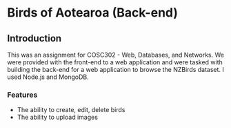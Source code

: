 # Birds of Aotearoa (Back-end)

## Introduction
This was an assignment for COSC302 - Web, Databases, and Networks.
We were provided with the front-end to a web application and were tasked with building the back-end for a web application to browse the NZBirds dataset.
I used Node.js and MongoDB.

### Features
- The ability to create, edit, delete birds
- The ability to upload images
